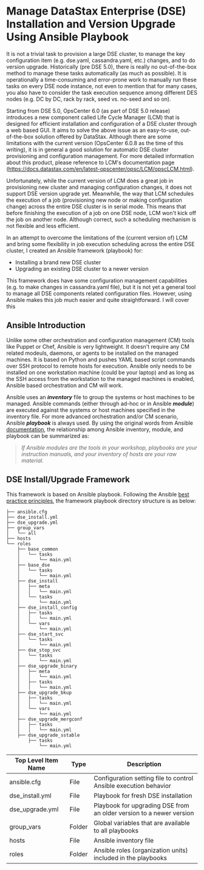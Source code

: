 # Manage DataStax Enterprise (DSE) Installation and Version Upgrade Using Ansible Playbook

It is not a trivial task to provision a large DSE cluster, to manage the key configuration item (e.g. dse.yaml, cassandra.yaml, etc.) changes, and to do version upgrade.  Historically (pre DSE 5.0), there is really no out-of-the-box method to manage these tasks automatically (as much as possible). It is operationally a time-consuming and error-prone work to manually run these tasks on every DSE node instance, not even to mention that for many cases, you also have to consider the task execution sequence among different DES nodes (e.g. DC by DC, rack by rack, seed vs. no-seed and so on).

Starting from DSE 5.0, OpsCenter 6.0 (as part of DSE 5.0 release) introduces a new component called Life Cycle Manager (LCM) that is designed for efficient installation and configuration of a DSE cluster through a web based GUI. It aims to solve the above issue as an easy-to-use, out-of-the-box solution offered by DataStax. Although there are some limitations with the current version (OpsCenter 6.0.8 as the time of this writing), it is in general a good solution for automatic DSE cluster provisioning and configuration management. For more detailed information about this product, please reference to LCM's documentation page (https://docs.datastax.com/en/latest-opscenter/opsc/LCM/opscLCM.html). 

  Unfortunately, while the current version of LCM does a great job in provisioning new cluster and managing configuration changes, it does not support DSE version upgrade yet. Meanwhile, the way that LCM schedules the execution of a job (provisioning new node or making configuration change) across the entire DSE cluster is in serial mode. This means that before finishing the execution of a job on one DSE node, LCM won't kick off the job on another node. Although correct, such a scheduling mechanism is not flexible and less efficient. 

In an attempt to overcome the limitations of the (current version of) LCM and bring some flexibility in job execution scheduling across the entire DSE cluster, I created an Ansible framework (playbook) for:
* Installing a brand new DSE cluster
* Upgrading an existing DSE cluster to a newer version 

This framework does have some configuration management capabilities (e.g. to make changes in cassandra.yaml file), but it is not yet a general tool to manage all DSE components related configuration files. However, using Ansible makes this job much easier and quite straightforward. I will cover this 

## Ansible Introduction  

Unlike some other orchestration and configuration management (CM) tools like Puppet or Chef, Ansible is very lightweight. It doesn't require any CM related modeuls, daemons, or agents to be installed on the managed machines. It is based on Python and pushes YAML based script commands over SSH protocol to remote hosts for execution. Ansible only needs to be installed on one workstation machine (could be your laptop) and as long as the SSH access from the workstation to the managed machines is enabled, Ansible based orchestration and CM will work.

Ansible uses an ***inventory*** file to group the systems or host machines to be managed. Ansible commands (either through ad-hoc or in Ansible ***module***) are executed against the systems or host machines specified in the inventory file. For more advanced orchestration and/or CM scenario, Ansible ***playbook*** is always used. By using the original words from Ansible [documentation](http://docs.ansible.com/ansible/intro.html), the relationship among Ansible inventory, module, and playbook can be summarized as:

> *If Ansible modules are the tools in your workshop, playbooks are your instruction manuals, and your inventory of hosts are your raw material.*

## DSE Install/Upgrade Framework

This framework is based on Ansible playbook. Following the Ansible [best practice principles](http://docs.ansible.com/ansible/playbooks_best_practices.html), the framework playbook directory structure is as below:

```
├── ansible.cfg
├── dse_install.yml
├── dse_upgrade.yml
├── group_vars
│   └── all
├── hosts
└── roles
    ├── base_common
    │   └── tasks
    │       └── main.yml
    ├── base_dse
    │   └── tasks
    │       └── main.yml
    ├── dse_install
    │   ├── meta
    │   │   └── main.yml
    │   └── tasks
    │       └── main.yml
    ├── dse_install_config
    │   ├── tasks
    │   │   └── main.yml
    │   └── vars
    │       └── main.yml
    ├── dse_start_svc
    │   └── tasks
    │       └── main.yml
    ├── dse_stop_svc
    │   └── tasks
    │       └── main.yml
    ├── dse_upgrade_binary
    │   ├── meta
    │   │   └── main.yml
    │   ├── tasks
    │   │   └── main.yml
    ├── dse_upgrade_bkup
    │   ├── tasks
    │   │   └── main.yml
    │   └── vars
    │       └── main.yml
    ├── dse_upgrade_mergconf
    │   ├── tasks
    │   │   └── main.yml
    ├── dse_upgrade_sstable
        ├── tasks
            └── main.yml

```

| Top Level Item Name | Type   | Description  |
| ------------------- | ------ | ------------ |
| ansible.cfg         | File   | Configuration setting file to control Ansible execution behavior |
| dse_install.yml     | File   | Playbook for fresh DSE installation |
| dse_upgrade.yml     | File   | Playbook for upgrading DSE from an older version to a newer version |
| group_vars          | Folder | Global variables that are available to all playbooks |
| hosts               | File   | Ansible inventory file |
| roles               | Folder | Ansible roles (organization units) included in the playbooks | 
